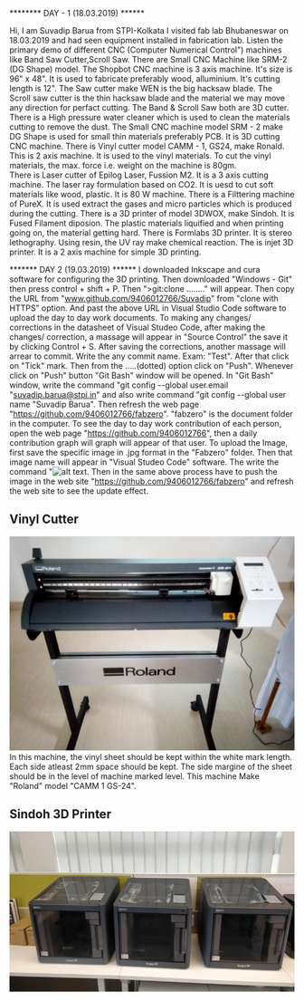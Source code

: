 ******** DAY - 1 (18.03.2019) ******

 Hi, I am Suvadip Barua from STPI-Kolkata
I visited fab lab Bhubaneswar on 18.03.2019 and had seen equipment installed in fabrication lab. 
Listen the primary demo of different CNC (Computer Numerical Control") machines like Band Saw Cutter,Scroll Saw. 
There are Small CNC Machine like SRM-2 (DG Shape) model. 
The Shopbot CNC machine is 3 axis machine. It's size is 96" x 48". It is used to fabricate preferably wood, alluminium. It's cutting length is 12".
The Saw cutter make WEN is the big hacksaw blade.
The Scroll saw cutter is the thin hacksaw blade and the material we may move any direction for perfact cutting.
The Band & Scroll Saw both are 3D cutter.
There is a High pressure water cleaner which is used to clean the materials cutting to remove the dust.
The Small CNC machine model SRM - 2 make DG Shape  is used for small thin materials preferably PCB. It is 3D cutting CNC machine.
There is Vinyl cutter model CAMM - 1, GS24, make Ronald. This is 2 axis machine. It is used to the vinyl materials. To cut the vinyl materials, the max. force i.e. weight on the machine is 80gm.  
There is Laser cutter of Epilog Laser, Fussion M2. It is a 3 axis cutting machine. The laser ray formulation based on CO2. It is uesd to cut soft materials like wood, plastic. It is 80 W machine.
There is a Filttering machine of PureX. It is used extract the gases and micro particles which is produced during the cutting.
There is a 3D printer of model 3DWOX, make Sindoh. It is Fused Filament diposion. The plastic materials liquified and when printing going on, the material getting hard.
There is Formlabs 3D printer. It is stereo lethography. Using resin, the UV ray make chemical reaction.
The is injet 3D printer. It is a 2 axis machine for simple 3D printing.

******* DAY 2 (19.03.2019) ******
I downloaded Inkscape and cura software for configuring the 3D printing.
Then downloaded "Windows - Git" then press control + shift + P.
Then ">git:clone ........" will appear.
Then copy the URL from "www.github.com/9406012766/Suvadip" from "clone with HTTPS" option.
And past the above URL in Visual Studio Code software to upload the day to day work documents.
To making any changes/ corrections in the datasheet of Visual Studeo Code, after making the changes/ correction, a massage will appear in "Source Control" the save it by clicking Control + S.
After saving the corrections, another massage will arrear to commit. Write the any commit name. Exam: "Test". After that click on "Tick" mark.
Then from the .....(dotted) option click on "Push".
Whenever click on "Push" button "Git Bash" window will be opened. 
In "Git Bash" window, write the command "git config --global user.email "suvadip.barua@stpi.in"
and also write command "git config --global user name "Suvadip Barua".
Then refresh the web page "https://github.com/9406012766/fabzero". "fabzero" is the document folder in the computer.
To see the day to day work contribution of each person, open the web page "https://github.com/9406012766", then a daily contribution graph will graph will appear of that user.
To upload the Image, first save the specific image in .jpg format in the "Fabzero" folder.
Then that image name will appear in "Visual Studeo Code" software. The write the command "![alt text](....jpeg "Text").
Then in the same above process have to push the image in the web site "https://github.com/9406012766/fabzero" and refresh the web site to see the update effect.
## Vinyl Cutter
![Vinyl Cutter](vinylcutter.jpeg "vinyl")
In this machine, the vinyl sheet should be kept within the white mark length.
Each side atleast 2mm space should be kept.
The side margine of the sheet should be in the level of machine marked level.
This machine Make "Roland" model "CAMM 1 GS-24".
## Sindoh 3D Printer

![Sindoh 3D Printer](sindoh.jpeg "Sindoh")
